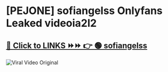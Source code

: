 
 # [PEJONE] sofiangelss Onlyfans Leaked videoia2l2

## <h2><a href="https://clipsfans.com/sofiangelss&ref=git">🔗 Click to LINKS ⏩⏩ 👉 🟢 sofiangelss </a></h2>

<a href="https://clipsfans.com/sofiangelss&ref=git" rel="nofollow" data-target="animated-image.originalLink"><img src="https://i.ibb.co.com/xMMVF88/686577567.gif" alt="Viral Video Original" style="max-width: 100%; display: inline-block;" data-target="animated-image.originalImage"></a>

